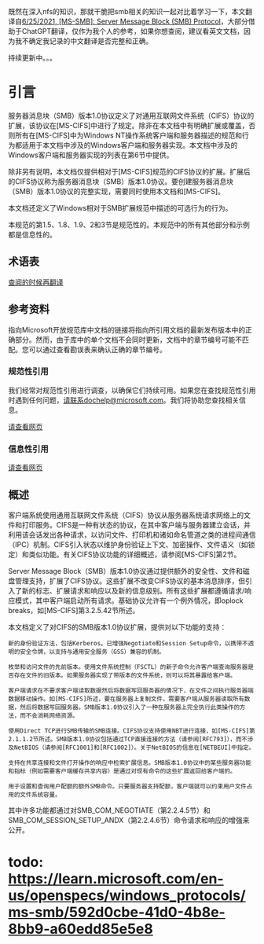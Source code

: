 既然在深入nfs的知识，那就干脆把smb相关的知识一起对比着学习一下，本文翻译自[6/25/2021, [MS-SMB]: Server Message Block (SMB) Protocol](https://learn.microsoft.com/en-us/openspecs/windows_protocols/ms-smb)，大部分借助于ChatGPT翻译，仅作为我个人的参考，如果你想查阅，建议看英文文档，因为我不确定我记录的中文翻译是否完整和正确。

持续更新中。。。

# 引言

服务器消息块（SMB）版本1.0协议定义了对通用互联网文件系统（CIFS）协议的扩展，该协议在[MS-CIFS]中进行了规定。除非在本文档中有明确扩展或覆盖，否则所有在[MS-CIFS]中为Windows NT操作系统客户端和服务器描述的规范和行为都适用于本文档中涉及的Windows客户端和服务器实现。本文档中涉及的Windows客户端和服务器实现的列表在第6节中提供。

除非另有说明，本文档仅提供相对于[MS-CIFS]规范的CIFS协议的扩展。扩展后的CIFS协议称为服务器消息块（SMB）版本1.0协议。要创建服务器消息块（SMB）版本1.0协议的完整实现，需要同时使用本文档和[MS-CIFS]。

本文档还定义了Windows相对于SMB扩展规范中描述的可选行为的行为。

本规范的第1.5、1.8、1.9、2和3节是规范性的。本规范中的所有其他部分和示例都是信息性的。

## 术语表

[查阅的时候再翻译](https://learn.microsoft.com/en-us/openspecs/windows_protocols/ms-smb/c7d64f17-1ab6-4151-b9e8-f15813235c83)

## 参考资料

指向Microsoft开放规范库中文档的链接将指向所引用文档的最新发布版本中的正确部分。然而，由于库中的单个文档不会同时更新，文档中的章节编号可能不匹配。您可以通过查看勘误表来确认正确的章节编号。

### 规范性引用

我们经常对规范性引用进行调查，以确保它们持续可用。如果您在查找规范性引用时遇到任何问题，请联系dochelp@microsoft.com。我们将协助您查找相关信息。

[请查看网页](https://learn.microsoft.com/en-us/openspecs/windows_protocols/ms-smb/2d91bdca-f941-428a-9f89-bcabebab4dce)

### 信息性引用

[请查看网页](https://learn.microsoft.com/en-us/openspecs/windows_protocols/ms-smb/f8178eac-d7d6-476e-9d97-cf61125668a0)

## 概述

客户端系统使用通用互联网文件系统（CIFS）协议从服务器系统请求网络上的文件和打印服务。CIFS是一种有状态的协议，在其中客户端与服务器建立会话，并利用该会话发出各种请求，以访问文件、打印机和诸如命名管道之类的进程间通信（IPC）机制。CIFS引入状态以维护身份验证上下文、加密操作、文件语义（如锁定）和类似功能。有关CIFS协议功能的详细概述，请参阅[MS-CIFS]第2节。

Server Message Block（SMB）版本1.0协议通过提供额外的安全性、文件和磁盘管理支持，扩展了CIFS协议。这些扩展不改变CIFS协议的基本消息排序，但引入了新的标志、扩展请求和响应以及新的信息级别。所有这些扩展都遵循请求/响应模式，其中客户端启动所有请求。基础协议允许有一个例外情况，即oplock breaks，如[MS-CIFS]第3.2.5.42节所述。

本文档定义了对CIFS的SMB版本1.0协议扩展，提供对以下功能的支持：
```
新的身份验证方法，包括Kerberos。已增强Negotiate和Session Setup命令，以携带不透明的安全令牌，以支持与通用安全服务（GSS）兼容的机制。

枚举和访问文件的先前版本。使用文件系统控制（FSCTL）的新子命令允许客户端查询服务器是否存在文件的旧版本。如果服务器实现了带版本的文件系统，则可以将其暴露给客户端。

客户端请求在不要求客户端读取数据然后将数据写回服务器的情况下，在文件之间执行服务器端数据移动操作。如[MS-CIFS]所述，要在服务器上复制文件，需要客户端从服务器读取所有数据，然后将数据写回服务器。SMB版本1.0协议引入了一种在服务器上完全执行此类操作的方法，而不会消耗网络资源。

使用Direct TCP进行SMB传输的SMB连接。CIFS协议支持使用NBT进行连接，如[MS-CIFS]第2.1.1.2节所述。SMB版本1.0协议包括通过TCP直接连接的方法（请参阅[RFC793]），而不涉及NetBIOS（请参阅[RFC1001]和[RFC1002]）。关于NetBIOS的信息在[NETBEUI]中指定。

支持在共享连接和文件打开操作的响应中检索扩展信息。SMB版本1.0协议中的某些服务器功能和指标（例如需要客户端缓存共享内容）是通过对现有命令的这些扩展返回给客户端的。

用于设置和查询用户配额的额外SMB命令。只要服务器支持配额，客户端就可以约束用户文件占用的文件系统容量。
```

其中许多功能都通过对SMB_COM_NEGOTIATE（第2.2.4.5节）和SMB_COM_SESSION_SETUP_ANDX（第2.2.4.6节）命令请求和响应的增强来公开。

# todo: https://learn.microsoft.com/en-us/openspecs/windows_protocols/ms-smb/592d0cbe-41d0-4b8e-8bb9-a60edd85e5e8
